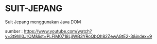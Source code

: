 # SUIT-JEPANG
Suit Jepang menggunakan Java DOM

sumber : https://www.youtube.com/watch?v=3t9hlI0JrOM&list=PLFIM0718LjIWB3YRoQbQh82ZewAGtE2-3&index=9
